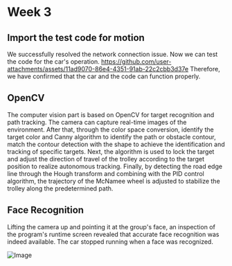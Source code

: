 # Week 3
## Import the test code for motion
 We successfully resolved the network connection issue. Now we can test the code for the car's operation.
https://github.com/user-attachments/assets/11ad9070-86e4-4351-91ab-22c2cbb3d37e
Therefore, we have confirmed that the car and the code can function properly.
## OpenCV
The computer vision part is based on OpenCV for target recognition and path tracking. The camera can capture real-time images of the environment. After that, through the color space conversion, identify the target color and Canny algorithm to identify the path or obstacle contour, match the contour detection with the shape to achieve the identification and tracking of specific targets. Next, the algorithm is used to lock the target and adjust the direction of travel of the trolley according to the target position to realize autonomous tracking. Finally, by detecting the road edge line through the Hough transform and combining with the PID control algorithm, the trajectory of the McNamee wheel is adjusted to stabilize the trolley along the predetermined path.
##  Face Recognition 
Lifting the camera up and pointing it at the group's face, an inspection of the program's runtime screen revealed that accurate face recognition was indeed available. The car stopped running when a face was recognized.

![Image](https://github.com/user-attachments/assets/1e710760-4593-4bf8-a752-5277a49673dd)